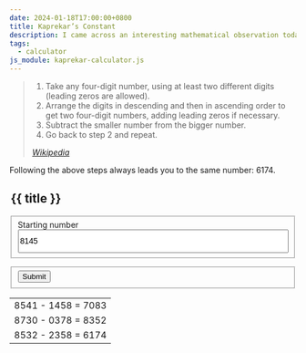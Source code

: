 ```yaml
---
date: 2024-01-18T17:00:00+0800
title: Kaprekar’s Constant
description: I came across an interesting mathematical observation today called Kaprekar’s constant, named after the mathematician, Dattatreya Ramchandra Kaprekar, and built an interactive tool to demonstrate it.
tags:
  - calculator
js_module: kaprekar-calculator.js
---
```


<blockquote>
    <ol>
        <li>Take any four-digit number, using at least two different digits (leading zeros are allowed).</li>
        <li>Arrange the digits in descending and then in ascending order to get two four-digit numbers, adding leading zeros if necessary.</li>
        <li>Subtract the smaller number from the bigger number.</li>
        <li>Go back to step 2 and repeat.</li>
    </ol>
    <cite><a href="https://en.wikipedia.org/wiki/6174">Wikipedia</a></cite>
</blockquote>

Following the above steps always leads you to the same number: 6174.

<!-- </textarea> -->
<!-- '"´ -->
<form id="calculator">
	<legend class=" [ hidden ] ">
		<h2>{{ title }}</h2>
	</legend>
	<fieldset>
		<label for="start" class=" [ delta ] ">Starting number</label>
		<input id="start" class=" [ center  monospace ] " style="inline-size: 100%; font-size: var(--font-size-gamma); line-height: 2.5;" type="number" step="1" min="1" max="9999" inputmode="numeric" pattern="^[0-9]{4}$" value="8145"></input>
	</fieldset>
	<fieldset class=" [ navigator center ] " style="margin-block-start: 1em">
		<button type="submit" style="">Submit</button>
	</fieldset>
</form>

<table id="output" style="margin-inline: auto;">
	<tbody>
		<tr>
			<td class="monospace">8541 - 1458 = 7083</td>
		</tr>
		<tr>
			<td class="monospace">8730 - 0378 = 8352</td>
		</tr>
		<tr>
			<td class="monospace">8532 - 2358 = 6174</td>
		</tr>
	</tbody>
</table>
